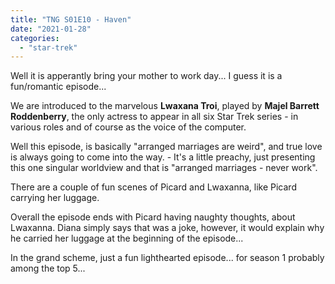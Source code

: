 ```yaml
---
title: "TNG S01E10 - Haven"
date: "2021-01-28"
categories: 
  - "star-trek"
---
```


Well it is apperantly bring your mother to work day... I guess it is a fun/romantic episode...

We are introduced to the marvelous **Lwaxana Troi**, played by **Majel Barrett Roddenberry**, the only actress to appear in all six Star Trek series - in various roles and of course as the voice of the computer.

Well this episode, is basically "arranged marriages are weird", and true love is always going to come into the way. - It's a little preachy, just presenting this one singular worldview and that is "arranged marriages - never work".

There are a couple of fun scenes of Picard and Lwaxanna, like Picard carrying her luggage.

Overall the episode ends with Picard having naughty thoughts, about Lwaxanna. Diana simply says that was a joke, however, it would explain why he carried her luggage at the beginning of the episode...

In the grand scheme, just a fun lighthearted episode... for season 1 probably among the top 5...
